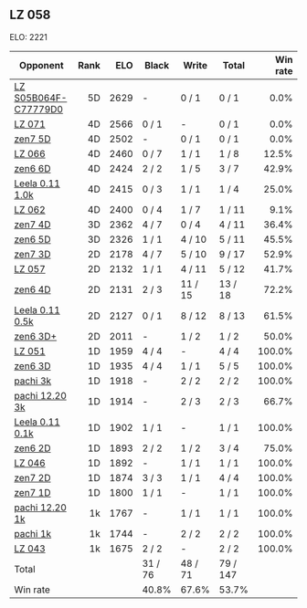 ## LZ 058 ##

ELO: 2221

Opponent | Rank | ELO | Black | Write | Total | Win rate
---------|-----:|----:|-------|-------|-------|-------:
[LZ S05B064F-C77779D0](LZ%20S05B064F-C77779D0.md) | 5D | 2629 | - | 0 / 1 | 0 / 1 | 0.0%
[LZ 071](LZ%20071.md) | 4D | 2566 | 0 / 1 | - | 0 / 1 | 0.0%
[zen7 5D](zen7%205D.md) | 4D | 2502 | - | 0 / 1 | 0 / 1 | 0.0%
[LZ 066](LZ%20066.md) | 4D | 2460 | 0 / 7 | 1 / 1 | 1 / 8 | 12.5%
[zen6 6D](zen6%206D.md) | 4D | 2424 | 2 / 2 | 1 / 5 | 3 / 7 | 42.9%
[Leela 0.11 1.0k](Leela%200.11%201.0k.md) | 4D | 2415 | 0 / 3 | 1 / 1 | 1 / 4 | 25.0%
[LZ 062](LZ%20062.md) | 4D | 2400 | 0 / 4 | 1 / 7 | 1 / 11 | 9.1%
[zen7 4D](zen7%204D.md) | 3D | 2362 | 4 / 7 | 0 / 4 | 4 / 11 | 36.4%
[zen6 5D](zen6%205D.md) | 3D | 2326 | 1 / 1 | 4 / 10 | 5 / 11 | 45.5%
[zen7 3D](zen7%203D.md) | 2D | 2178 | 4 / 7 | 5 / 10 | 9 / 17 | 52.9%
[LZ 057](LZ%20057.md) | 2D | 2132 | 1 / 1 | 4 / 11 | 5 / 12 | 41.7%
[zen6 4D](zen6%204D.md) | 2D | 2131 | 2 / 3 | 11 / 15 | 13 / 18 | 72.2%
[Leela 0.11 0.5k](Leela%200.11%200.5k.md) | 2D | 2127 | 0 / 1 | 8 / 12 | 8 / 13 | 61.5%
[zen6 3D+](zen6%203D+.md) | 2D | 2011 | - | 1 / 2 | 1 / 2 | 50.0%
[LZ 051](LZ%20051.md) | 1D | 1959 | 4 / 4 | - | 4 / 4 | 100.0%
[zen6 3D](zen6%203D.md) | 1D | 1935 | 4 / 4 | 1 / 1 | 5 / 5 | 100.0%
[pachi 3k](pachi%203k.md) | 1D | 1918 | - | 2 / 2 | 2 / 2 | 100.0%
[pachi 12.20 3k](pachi%2012.20%203k.md) | 1D | 1914 | - | 2 / 3 | 2 / 3 | 66.7%
[Leela 0.11 0.1k](Leela%200.11%200.1k.md) | 1D | 1902 | 1 / 1 | - | 1 / 1 | 100.0%
[zen6 2D](zen6%202D.md) | 1D | 1893 | 2 / 2 | 1 / 2 | 3 / 4 | 75.0%
[LZ 046](LZ%20046.md) | 1D | 1892 | - | 1 / 1 | 1 / 1 | 100.0%
[zen7 2D](zen7%202D.md) | 1D | 1874 | 3 / 3 | 1 / 1 | 4 / 4 | 100.0%
[zen7 1D](zen7%201D.md) | 1D | 1800 | 1 / 1 | - | 1 / 1 | 100.0%
[pachi 12.20 1k](pachi%2012.20%201k.md) | 1k | 1767 | - | 1 / 1 | 1 / 1 | 100.0%
[pachi 1k](pachi%201k.md) | 1k | 1744 | - | 2 / 2 | 2 / 2 | 100.0%
[LZ 043](LZ%20043.md) | 1k | 1675 | 2 / 2 | - | 2 / 2 | 100.0%
Total | | | 31 / 76 | 48 / 71 | 79 / 147 | 
Win rate| | | 40.8% | 67.6% | 53.7% | 

